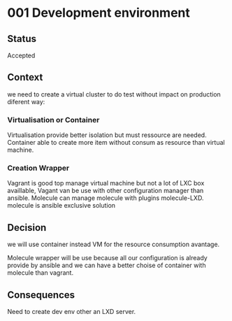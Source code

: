 # 001  Development environment

## Status

Accepted

## Context

we need to create a virtual cluster to do test without impact on production 
diferent way:

### Virtualisation or Container

Virtualisation provide better isolation but must ressource are needed.  
Container able to create more item without consum as resource than virtual machine.


### Creation Wrapper

Vagrant is good top manage virtual machine but not a lot of LXC box availlable, Vagant van be use with other configuration manager than ansible.
Molecule can manage molecule with plugins molecule-LXD. molecule is ansible exclusive solution

## Decision

we will use container instead VM for the resource consumption avantage.

Molecule wrapper will be use  because all our configuration is already provide by ansible and we can have a better choise of container with molecule than vagrant.

## Consequences

Need to create dev env other an LXD server.


